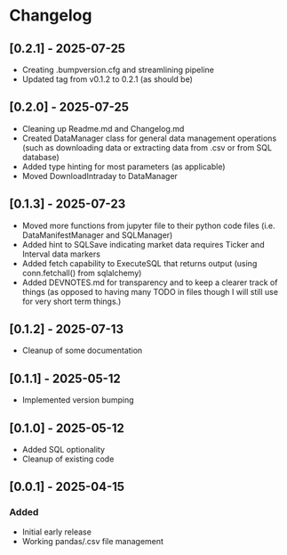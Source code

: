 # Changelog

## [0.2.1] - 2025-07-25
- Creating .bumpversion.cfg and streamlining pipeline
- Updated tag from v0.1.2 to 0.2.1 (as should be)

## [0.2.0] - 2025-07-25
- Cleaning up Readme.md and Changelog.md
- Created DataManager class for general data management operations (such as downloading data or extracting data from .csv or from SQL database)
- Added type hinting for most parameters (as applicable)
- Moved DownloadIntraday to DataManager

## [0.1.3] - 2025-07-23
- Moved more functions from jupyter file to their python code files (i.e. DataManifestManager and SQLManager)
- Added hint to SQLSave indicating market data requires Ticker and Interval data markers
- Added fetch capability to ExecuteSQL that returns output (using conn.fetchall() from sqlalchemy)
- Added DEVNOTES.md for transparency and to keep a clearer track of things (as opposed to having many TODO in files though I will still use for very short term things.)

## [0.1.2] - 2025-07-13
- Cleanup of some documentation

## [0.1.1] - 2025-05-12
- Implemented version bumping

## [0.1.0] - 2025-05-12
- Added SQL optionality
- Cleanup of existing code

## [0.0.1] - 2025-04-15
### Added
- Initial early release
- Working pandas/.csv file management